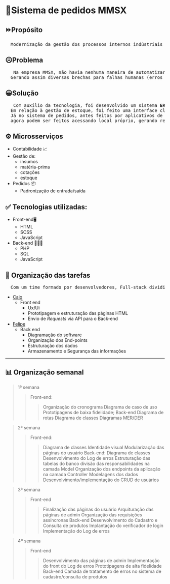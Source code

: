 # 🚙Sistema de pedidos MMSX 

## ⏩Propósito
<pre>
  Modernização da gestão dos processos internos indústriais do setor automobilístico
</pre>

## ☹Problema
<pre>
   Na empresa MMSX, não havia nenhuma maneira de automatizar o processo de gestão de estoque, e nem pedidos. 
  Gerando assim diversas brechas para falhas humanas (erros de cálculo, processos não-padronizados, etc).
</pre>

## 😀Solução
<pre>
   Com auxílio da tecnologia, foi desenvolvido um sistema <b>ERP</b> para agilizar e padronizar todos esses processos.
  Em relação à gestão de estoque, foi feito uma interface clara e objetiva para os processos que antes eram feitos a mão. 
  Já no sistema de pedidos, antes feitos por aplicativos de mensagens instantáneas (Whatsapp, Telegram, Mensenger...) 
  agora podem ser feitos acessando local próprio, gerando respostas padronizadas.
</pre>

## ⚙ Microsserviços
 - Contabilidade 📈
  - Gestão de:
    - insumos
    - matéria-prima
    - cotações
    - estoque
- Pedidos 📦
  - Padronização de entrada/saída  


## ✅ Tecnologias utilizadas:
- Front-end🖥
  - HTML
  - SCSS    
  - JavaScript    
- Back-end 👨🏽‍💻
  - PHP    
  - SQL
  - JavaScript

## 📶 Organização das tarefas
<pre>
  Com um time formado por desenvolvedores, Full-stack dividimos baseado-se nas afinidades de cada um:
</pre>
- [Caio](https://github.com/CaioSantos00)
  - Front end
    - Ux/Ui
    - Prototipagem e estruturação das páginas HTML    
    - Envio de _Requests_ via API para o Back-end
- [Felipe](https://github.com/felipeDosProgramas)
  - Back end
    - Diagramação do software
    - Organização dos End-points
    - Estruturação dos dados
    - Armazenamento e Segurança das informações


_________
   
## 📊 Organização semanal

> 1ª semana
> > Front-end:
> > > Organização do cronograma
> > > Diagrama de caso de uso
> > > Prototipagens de baixa fidelidade;
> > Back-end
> > > Diagrama de rotas
> > > Diagrama de classes
> > > Diagramas MER/DER

> 2ª semana
> > Front-end:
> > > Diagrama de classes
> > > Identidade visual
> > > Modularização das páginas do usuário
> > Back-end:
> > > Diagrama de classes
> > > Desenvolvimento do Log de erros
> > > Estruturação das tabelas do banco
> > > divisão das responsabilidades na camada Model
> > > Organização dos endpoints da aplicação na camada Controller
> > > Modelagens dos dados
> > > Desenvolvimento/implementação do CRUD de usuários

> 3ª semana
> > Front-end
> > > Finalização das páginas do usuário
> > > Arquituração das páginas de admin
> > > Organização das requisições assíncronas
> > Back-end
> > > Desenvolvimento do Cadastro e Consulta de produtos
> > > Implantação do verificador de login
> > > Implementação do Log de erros

> 4º semana
> > Front-end
> > > Desenvolvimento das páginas de admin
> > > Implementação do front do Log de erros
> > > Prototipagens de alta fidelidade
> > Back-end
> > > Camada de tratamento de erros no sistema de cadastro/consulta de produtos
